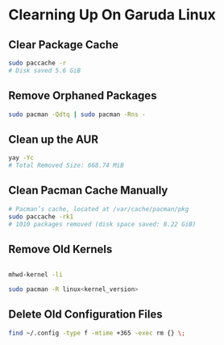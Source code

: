 # Clearning Up On Garuda Linux

## Clear Package Cache

```bash
sudo paccache -r
# Disk saved 5.6 GiB
```

## Remove Orphaned Packages

```bash
sudo pacman -Qdtq | sudo pacman -Rns - 
```

## Clean up the AUR
```bash
yay -Yc
# Total Removed Size: 668.74 MiB
```

## Clean Pacman Cache Manually
```bash
# Pacman’s cache, located at /var/cache/pacman/pkg
sudo paccache -rk1
# 1010 packages removed (disk space saved: 8.22 GiB)
```
## Remove Old Kernels
```bash

mhwd-kernel -li

sudo pacman -R linux<kernel_version>
```

## Delete Old Configuration Files
```bash
find ~/.config -type f -mtime +365 -exec rm {} \;
```
